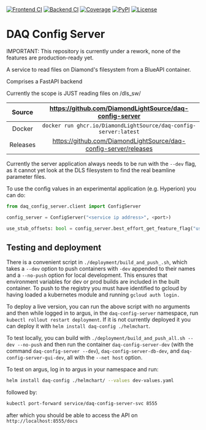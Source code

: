 [![Frontend CI](https://github.com/DiamondLightSource/daq-config-server/actions/workflows/gui_ci.yml/badge.svg)](https://github.com/DiamondLightSource/daq-config-server/actions/workflows/gui_ci.yml)
[![Backend CI](https://github.com/DiamondLightSource/daq-config-server/actions/workflows/backend_ci.yml/badge.svg)](https://github.com/DiamondLightSource/daq-config-server/actions/workflows/backend_ci.yml)
[![Coverage](https://codecov.io/gh/DiamondLightSource/daq-config-server/branch/main/graph/badge.svg)](https://codecov.io/gh/DiamondLightSource/daq-config-server)
[![PyPI](https://img.shields.io/pypi/v/daq-config-server.svg)](https://pypi.org/project/daq-config-server)
[![License](https://img.shields.io/badge/License-Apache%202.0-blue.svg)](https://opensource.org/licenses/Apache-2.0)

# DAQ Config Server

IMPORTANT: This repository is currently under a rework, none of the features are production-ready yet.

A service to read files on Diamond's filesystem from a BlueAPI container.

Comprises a FastAPI backend 

Currently the scope is JUST reading files on /dls_sw/

|  Source  |     <https://github.com/DiamondLightSource/daq-config-server>      |
| :------: | :----------------------------------------------------------------: |
|  Docker  |  `docker run ghcr.io/DiamondLightSource/daq-config-server:latest`  |
| Releases | <https://github.com/DiamondLightSource/daq-config-server/releases> |

Currently the server application always needs to be run with the `--dev` flag, as it cannot yet look at the DLS
filesystem to find the real beamline parameter files.

To use the config values in an experimental application (e.g. Hyperion) you can do:

```python
from daq_config_server.client import ConfigServer

config_server = ConfigServer("<service ip address>", <port>)

use_stub_offsets: bool = config_server.best_effort_get_feature_flag("use_stub_offsets")

```

## Testing and deployment

There is a convenient script in `./deployment/build_and_push_.sh`, which takes
a `--dev` option to push containers with `-dev` appended to their names and a `--no-push` option for local
development. This ensures that environment variables for dev or prod builds are included in the built container. To push to
the registry you must have identified to gcloud by having loaded a kubernetes module and running `gcloud auth login.`

To deploy a live version, you can run the above script with no arguments and then while logged in to
argus, in the `daq-config-server` namespace, run `kubectl rollout restart deployment`. If it is not
currently deployed it you can deploy it with `helm install daq-config ./helmchart`.

To test locally, you can build with `./deployment/build_and_push_all.sh --dev --no-push` and then
run the container `daq-config-server-dev` (with the command `daq-config-server --dev`), `daq-config-server-db-dev`,
and `daq-config-server-gui-dev`, all with the `--net host` option.

To test on argus, log in to argus in your namespace and run:

```bash
helm install daq-config ./helmchart/ --values dev-values.yaml
```

followed by:

```bash
kubectl port-forward service/daq-config-server-svc 8555
```

after which you should be able to access the API on `http://localhost:8555/docs`
